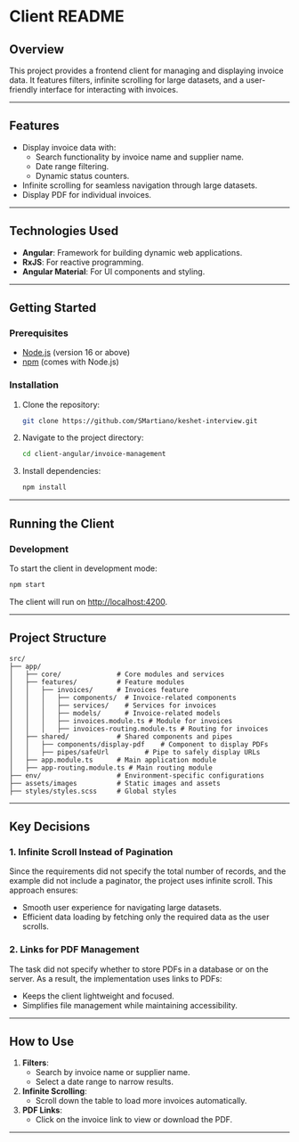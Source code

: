 # **Client README**

## **Overview**
This project provides a frontend client for managing and displaying invoice data. It features filters, infinite scrolling for large datasets, and a user-friendly interface for interacting with invoices.

---

## **Features**
- Display invoice data with:
  - Search functionality by invoice name and supplier name.
  - Date range filtering.
  - Dynamic status counters.
- Infinite scrolling for seamless navigation through large datasets.
- Display PDF for individual invoices.

---

## **Technologies Used**
- **Angular**: Framework for building dynamic web applications.
- **RxJS**: For reactive programming.
- **Angular Material**: For UI components and styling.

---

## **Getting Started**

### **Prerequisites**
- [Node.js](https://nodejs.org/) (version 16 or above)
- [npm](https://www.npmjs.com/) (comes with Node.js)

### **Installation**
1. Clone the repository:
   ```bash
   git clone https://github.com/SMartiano/keshet-interview.git
   ```
2. Navigate to the project directory:
   ```bash
   cd client-angular/invoice-management
   ```
3. Install dependencies:
   ```bash
   npm install
   ```

---

## **Running the Client**

### **Development**
To start the client in development mode:
```bash
npm start
```
The client will run on [http://localhost:4200](http://localhost:4200).

---

## **Project Structure**
```plaintext
src/
├── app/
│   ├── core/              # Core modules and services
│   ├── features/          # Feature modules
│   │   ├── invoices/      # Invoices feature
│   │   │   ├── components/  # Invoice-related components
│   │   │   ├── services/    # Services for invoices
│   │   │   ├── models/      # Invoice-related models
│   │   │   ├── invoices.module.ts # Module for invoices
│   │   │   ├── invoices-routing.module.ts # Routing for invoices
│   ├── shared/            # Shared components and pipes
│   │   ├── components/display-pdf    # Component to display PDFs
│   │   ├── pipes/safeUrl         # Pipe to safely display URLs
│   ├── app.module.ts      # Main application module
│   ├── app-routing.module.ts # Main routing module
├── env/                   # Environment-specific configurations
├── assets/images          # Static images and assets
├── styles/styles.scss     # Global styles
```

---

## **Key Decisions**

### **1. Infinite Scroll Instead of Pagination**
Since the requirements did not specify the total number of records, and the example did not include a paginator, the project uses infinite scroll. This approach ensures:
- Smooth user experience for navigating large datasets.
- Efficient data loading by fetching only the required data as the user scrolls.

### **2. Links for PDF Management**
The task did not specify whether to store PDFs in a database or on the server. As a result, the implementation uses links to PDFs:
- Keeps the client lightweight and focused.
- Simplifies file management while maintaining accessibility.

---

## **How to Use**
1. **Filters**:
   - Search by invoice name or supplier name.
   - Select a date range to narrow results.
2. **Infinite Scrolling**:
   - Scroll down the table to load more invoices automatically.
3. **PDF Links**:
   - Click on the invoice link to view or download the PDF.
---
